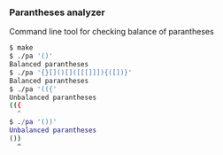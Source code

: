 ### Parantheses analyzer
Command line tool for checking balance of parantheses

```sh
$ make
$ ./pa '()'
Balanced parantheses
$ ./pa '{}[]()[]([[[]]]){([])}'
Balanced parantheses
$ ./pa '(({'
Unbalanced parantheses
(({
  ^
$ ./pa '())'
Unbalanced parantheses
())
  ^
```
